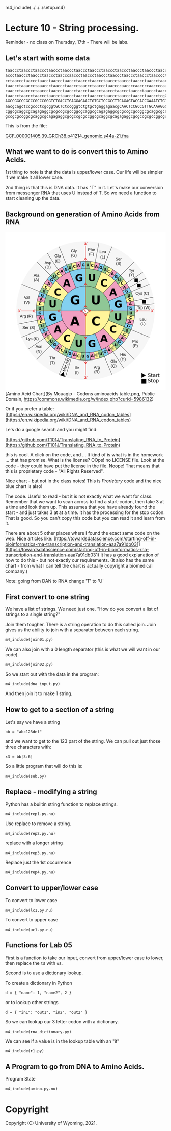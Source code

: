 
m4_include(../../../setup.m4)

# Lecture 10 - String processing.

Reminder - no class on Thursday, 17th - There will be labs.

## Let's start with some data

```
taaccctaaccctaaccctaaccctaaccctaaccctaaccctaaccctaaccctaaccctaaccctaaccctaacccta
accctaaccctaaccctaaccctaacccaaccctaaccctaaccctaaccctaaccctaaccctaacccctaaccctaac
cctaaccctaaccctaacctaaccctaaccctaaccctaaccctaaccctaaccctaaccctaaccctaacccctaaccc
taaccctaaaccctaaaccctaaccctaaccctaaccctaaccctaaccccaaccccaaccccaaccccaaccccaaccc
caaccctaacccctaaccctaaccctaaccctaccctaaccctaaccctaaccctaaccctaaccctaacccctaacccc
taaccctaaccctaaccctaaccctaaccctaaccctaacccctaaccctaaccctaaccctaaccctcgCGGTACCCTC
AGCCGGCCCGCCCGCCCGGGTCTGACCTGAGGAGAACTGTGCTCCGCCTTCAGAGTACCACCGAAATCTGTGCAGAGGAc
aacgcagctccgccctcgcggtGCTCtccgggtctgtgctgaggagaacgCAACTCCGCCGTTGCAAAGGCGcgccgcgc
cggcgcaggcgcagagaggcgcgccgcgccggcgcaggcgcagagaggcgcgccgcgccggcgcaggcgcagagaggcgc
gccgcgccggcgcaggcgcagagaggcgcgccgcgccggcgcaggcgcagagaggcgcgccgcgccggcgcaggcgcaga
```

This is from the file:

[GCF_000001405.39_GRCh38.p41214_genomic.s44a-21.fna](http://uw-s20-2015.s3.amazonaws.com/GCF_000001405.39_GRCh38.p41214_genomic.s44a-21.fna)

## What we want to do is convert this to Amino Acids.

1st thing to note is that the data is upper/lower case.  Our life will be simpler if we make it all lower case.

2nd thing is that this is DNA data.  It has "T" in it.  Let's make our conversion from messenger RNA that uses
U instead of T.  So we need a function to start cleaning up the data.

## Background on generation of Amino Acids from RNA


![Aminoacids_table.svg](./Aminoacids_table.svg)
[Amino Acid Chart](By Mouagip - Codons aminoacids table.png, Public Domain, https://commons.wikimedia.org/w/index.php?curid=5986132)

Or if you prefer a table: [https://en.wikipedia.org/wiki/DNA_and_RNA_codon_tables](https://en.wikipedia.org/wiki/DNA_and_RNA_codon_tables)

Le's do a google search and you might find:

[https://github.com/T101J/Translating_RNA_to_Protein](https://github.com/T101J/Translating_RNA_to_Protein)

this is cool.    A click on the code, and ...
It kind of is what is in the homework ... that has promise.  What is the license?
OOps! no LICENSE file.  Look at the code - they could have put the license in the
file.  Noope!  That means that this is proprietary code - "All Rights Reserved".

Nice chart - but not in the class notes!  This is *Prorietary* code and
the nice blue chart is also!

The code.  Useful to read - but it is not exactly what we want for class.
Remember that we want to scan across to find a start-codon, then take
3 at a time and look them up.  This assumes that you have already found
the start - and just takes 3 at at a time.   It has the processing
for the stop codon.    That is good.   So you can't copy this code
but you can read it and learn from it.

There are about 5 other places where I found the exact same code on
the web.  Nice articles like: 
[https://towardsdatascience.com/starting-off-in-bioinformatics-rna-transcription-and-translation-aaa7a91db031](https://towardsdatascience.com/starting-off-in-bioinformatics-rna-transcription-and-translation-aaa7a91db031)
It has a good explanation of how to do this - but not exactly our requirements.
(It also has the same chart - from what I can tell the chart is actually copyright a biomedical company.)



Note: going from DAN to RNA change 'T' to 'U'



## First convert to one string

We have a list of strings.  We need just one.
"How do you convert a list of strings to a single string?"

Join them tougher.  There is a string operation to do this 
called join.   Join gives us the ability to join with a separator
between each string.

```
m4_include(join01.py)
```

We can also join with a 0 length separator (this is what we will
want in our code).


```
m4_include(join02.py)
```

So we start out with the data in the program:

```
m4_include(dna_input.py)
```

And then join it to make 1 string.


## How to get to a section of a string

Let's say we have a string

```
bb = "abc123def" 
```

and we want to get to the 123 part of the string.  We can pull out just
those three characters with:

```
x3 = bb[3:6]
```

So a little program that will do this is:

```
m4_include(sub.py)
```

## Replace - modifying a string

Python has a builtin string function to replace strings.

```
m4_include(rep1.py.nu)
```

Use replace to remove a string.

```
m4_include(rep2.py.nu)
```

replace with a longer string

```
m4_include(rep3.py.nu)
```

Replace just the 1st occurrence

```
m4_include(rep4.py.nu)
```

## Convert to upper/lower case

To convert to lower case

```
m4_include(lc1.py.nu)
```

To convert to upper case

```
m4_include(uc1.py.nu)
```

## Functions for Lab 05

First is a function to take our input, convert from upper/lower case to lower,
then replace the `t`s with `u`s.

Second is to use a dictionary lookup.

To create a dictionary in Python

```
d = { "name": 1, "name2", 2 }
```

or to lookup other strings

```
d = { "in1": "out1", "in2", "out2" }
```

So we can lookup our 3 letter codon with a dictionary.


```
m4_include(rna_dictionary.py)
```

We can see if a value is in the lookup table with an "if"

```
m4_include(r1.py)
```


<div class="pagebreak"></div>

## A Program to go from DNA to Amino Acids.

Program State

```
m4_include(amino.py.nu)
```



# Copyright

Copyright (C) University of Wyoming, 2021.
